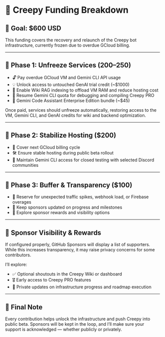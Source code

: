 # 🧮 Creepy Funding Breakdown

## 🎯 Goal: $600 USD

This funding covers the recovery and relaunch of the Creepy bot infrastructure, currently frozen due to overdue GCloud billing.

---

## 🔹 Phase 1: Unfreeze Services ($200–$250)

- 🔓 Pay overdue GCloud VM and Gemini CLI API usage  
- 💡 Unlock access to untouched GenAI trial credit (~$1000)  
- 🧠 Enable Wiki RAG indexing to offload VM RAM and reduce hosting cost  
- 🧪 Resume Gemini CLI quota for debugging and compiling Creepy PRO  
- 🧰 Gemini Code Assistant Enterprise Edition bundle (~$45)

Once paid, services should unfreeze automatically, restoring access to the VM, Gemini CLI, and GenAI credits for wiki and backend optimization.

---

## 🔹 Phase 2: Stabilize Hosting ($200)

- 🧮 Cover next GCloud billing cycle  
- 🛠 Ensure stable hosting during public beta rollout  
- 🧵 Maintain Gemini CLI access for closed testing with selected Discord communities

---

## 🔹 Phase 3: Buffer & Transparency ($100)

- 🧯 Reserve for unexpected traffic spikes, webhook load, or Firebase overages  
- 📢 Keep sponsors updated on progress and milestones  
- 🎁 Explore sponsor rewards and visibility options

---

## 👥 Sponsor Visibility & Rewards

If configured properly, GitHub Sponsors will display a list of supporters. While this increases transparency, it may raise privacy concerns for some contributors.

I’ll explore:
- ✅ Optional shoutouts in the Creepy Wiki or dashboard  
- 🎖️ Early access to Creepy PRO features  
- 🧾 Private updates on infrastructure progress and roadmap execution

---

## 💬 Final Note

Every contribution helps unlock the infrastructure and push Creepy into public beta. Sponsors will be kept in the loop, and I’ll make sure your support is acknowledged — whether publicly or privately.
